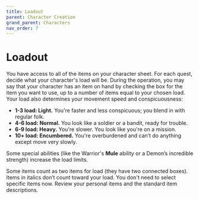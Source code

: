 ```yaml
---
title: Loadout
parent: Character Creation
grand_parent: Characters
nav_order: 7
---
```


# Loadout
You have access to all of the items on your character sheet. For each quest, decide what your character's load will be. During the operation, you may say that your character has an item on hand by checking the box for the item you want to use, up to a number of items equal to your chosen load. Your load also determines your movement speed and conspicuousness:
* **1-3 load: Light.** You're faster and less conspicuous; you blend in with regular folk.
* **4-6 load: Normal.** You look like a soldier or a bandit, ready for trouble.
* **6-9 load: Heavy.** You're slower. You look like you're on a mission.
* **10+ load: Encumbered.** You're overburdened and can’t do anything except move very slowly.

Some special abilities (like the Warrior's **Mule** ability or a Demon’s incredible strength) increase the load limits.

Some items count as two items for load (they have two connected boxes). Items in italics don’t count toward your load. You don't need to select specific items now. Review your personal items and the standard item descriptions.
